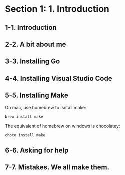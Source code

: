 # Section 1: 1. Introduction

## 1-1. Introduction

## 2-2. A bit about me
## 3-3. Installing Go
## 4-4. Installing Visual Studio Code
## 5-5. Installing Make
On mac, use homebrew to isntall make:
```shell
brew install make
```

The equivalent of homebrew on windows is chocolatey:
```shell
choco install make
```

## 6-6. Asking for help
## 7-7. Mistakes. We all make them.



